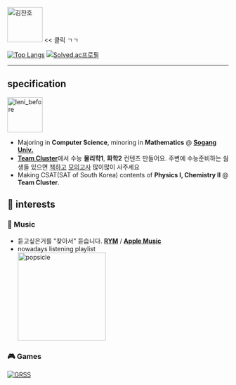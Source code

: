 <a margin="20" href="https://youtu.be/ZEpcRSivu-E" target="_blank"><img margin="20px" height="80" src="https://media.bunjang.co.kr/product/158753670_1_1625837846_w360.jpg" alt="김찬호" target="_blank"></a> << 클릭 ㄱㄱ

  
[![Top Langs](https://github-readme-stats.vercel.app/api/top-langs/?username=playteddypicker&layout=compact)](https://github.com/anuraghazra/github-readme-stats)
[![Solved.ac프로필](http://mazassumnida.wtf/api/v2/generate_badge?boj=playteddypicker)](https://solved.ac/playteddypicker)  
  
---  
## specification
<a margin="20" target="_blank"><img margin="20px" height="80" src="https://media.discordapp.net/attachments/1035386153668452383/1224893264285532320/117227417_p15.png?ex=661f25bf&is=660cb0bf&hm=66260396cd83fcc3562dd87353073e63bca30e71c1b64c5901e7a15413d4e168&=&format=webp&quality=lossless&width=700&height=700" alt="leni_before" target="_blank"></a>
- Majoring in **Computer Science**, minoring in **Mathematics** @ [**Sogang Univ.**](https://www.sogang.ac.kr/index.do)
- [**Team Cluster**](https://www.clusterkice.kr)에서 수능 **물리학1**, **화학2** 컨텐츠 만들어요. 
주변에 수능준비하는 쉄생들 있으면 [책](https://atom.ac/books/9700)[하고](https://atom.ac/books/9927) [모의고사](https://atom.ac/books/9917) 많이많이 사주세요
- Making CSAT(SAT of South Korea) contents of **Physics I, Chemistry II** @ **Team Cluster**.  

## 🥁 interests
### 🎵 Music
- 듣고싶은거를 "찾아서" 듣습니다. [**RYM**](https://rateyourmusic.com/~HydroxyROH) / [**Apple Music**](https://music.apple.com/profile/takemyword_4it) 
- nowadays listening playlist  
<a margin="20" href="https://music.apple.com/kr/playlist/popsicle/pl.u-BNA6zoNs1l8MDXe?l=en-GB" target="_blank"><img margin="20px" height="200" src="https://media.discordapp.net/attachments/1035386153668452383/1224915602578079804/image.png?ex=661f3a8d&is=660cc58d&hm=cc9927845628a01e2d5b4f666aa97544c24cddefd325da965cc8fcbd925d3c25&=&format=webp&quality=lossless&width=1846&height=810" alt="popsicle" target="_blank"></a>

### 🎮 Games  

[![GRSS](https://github-readme-steam-status.vercel.app/status/?steamid=76561198143727959&&show_in_game_bg=true&show_recent_game_bg=true)](https://steamcommunity.com/id/playteddypicker/)  
